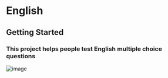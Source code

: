 <style>
img {
    display: block;
}
</style>
# English
## Getting Started
### This project helps people test English multiple choice questions



![image](https://github.com/MrK-298/View/Images/imagesview/loginview.jpg)
